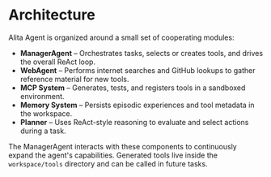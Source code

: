 # Architecture

Alita Agent is organized around a small set of cooperating modules:

- **ManagerAgent** – Orchestrates tasks, selects or creates tools, and drives the overall ReAct loop.
- **WebAgent** – Performs internet searches and GitHub lookups to gather reference material for new tools.
- **MCP System** – Generates, tests, and registers tools in a sandboxed environment.
- **Memory System** – Persists episodic experiences and tool metadata in the workspace.
- **Planner** – Uses ReAct-style reasoning to evaluate and select actions during a task.

The ManagerAgent interacts with these components to continuously expand the agent's capabilities. Generated tools live inside the `workspace/tools` directory and can be called in future tasks.
